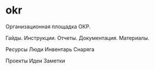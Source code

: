 # okr

Организационная площадка ОКР.

Гайды.
Инструкции.
Отчеты.
Документация.
Материалы.


Ресурсы 
	Люди
	Инвентарь
	Снаряга

Проекты
Идеи
Заметки
